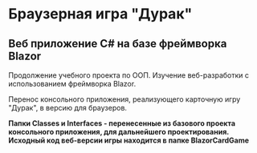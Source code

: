 # Браузерная игра "Дурак"
## Веб приложение C# на базе фреймворка Blazor

Продолжение учебного проекта по ООП. Изучение веб-разработки c использованием фреймворка Blazor.

Перенос консольного приложения, реализующего карточную игру "Дурак", в версию для браузеров. 


**Папки Classes и Interfaces - перенесенные из базового проекта консольного приложения, для дальнейшего проектирования. Исходный код веб-версии игры находится в папке BlazorCardGame**
